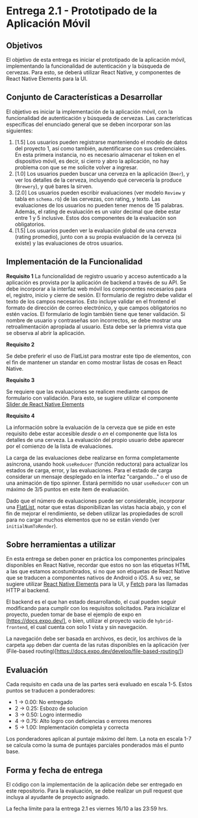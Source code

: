 # Entrega 2.1 - Prototipado de la Aplicación Móvil

## Objetivos

El objetivo de esta entrega es iniciar el prototipado de la aplicación móvil, implementando la funcionalidad de autenticación y la búsqueda de cervezas. Para esto, se deberá utilizar React Native, y componentes de React Native Elements para la UI.

## Conjunto de Características a Desarrollar

El objetivo es iniciar la implementación de la aplicación móvil, con la funcionalidad de autenticación y búsqueda de cervezas. Las características específicas del enunciado general que se deben incorporar son las siguientes:

1. [1.5] Los usuarios pueden registrarse manteniendo el modelo de datos del proyecto 1, así como también, autentificarse con sus credenciales. En esta primera instancia, no es necesario almacenar el token en el dispositivo móvil, es decir, si cierro y abro la aplicación, no hay problema con que se me solicite volver a ingresar.
2. [1.0] Los usuarios pueden buscar una cerveza en la aplicación (`Beer`), y ver los detalles de la cerveza, incluyendo qué cervecería la produce (`Brewery`), y qué bares la sirven.
3. [2.0] Los usuarios pueden escribir evaluaciones (ver modelo `Review` y tabla en `schema.rb`) de las cervezas, con rating, y texto. Las evaluaciones de los usuarios no pueden tener menos de 15 palabras. Además, el rating de evaluación es un valor decimal que debe estar entre 1 y 5 inclusive. Estos dos componentes de la evaluación son obligatorios.
4. [1.5] Los usuarios pueden ver la evaluación global de una cerveza (rating promedio), junto con a su propia evaluación de la cerveza (si existe) y las evaluaciones de otros usuarios.

## Implementación de la Funcionalidad

**Requisito 1**
La funcionalidad de registro usuario y acceso autenticado a la aplicación es provista por la aplicación de backend a través de su API. Se debe incorporar a la interfaz web móvil los componentes necesarios para el, registro, inicio y cierre de sesión. El formulario de registro debe validar el texto de los campos necesarios. Esto incluye validar en el frontend el formato de dirección de correo electrónico, y que campos obligatorios no estén vacíos. El formulario de login también tiene que tener validación. Si nombre de usuario y contraseñas son incorrectos, se debe mostrar una retroalimentación apropiada al usuario. Esta debe ser la priemra vista que se observa al abrir la aplicación.

**Requisito 2**

Se debe preferir el uso de FlatList para mostrar este tipo de elementos, con el fin de mantener un standar en como mostrar listas de cosas en React Native.

**Requisito 3**

Se requiere que las evaluaciones se realicen mediante campos de formulario con validación. Para esto, se sugiere utilizar el componente [Slider de React Native Elements](https://reactnativeelements.com/docs/components/slider)

**Requisito 4**

La información sobre la evaluación de la cerveza que se pide en este requisito debe estar accesible _desde_ o _en_ el componente que lista los detalles de una cerveza. La evaluación del propio usuario debe aparecer por el comienzo de la lista de evaluaciones.

La carga de las evaluaciones debe realizarse en forma completamente asíncrona, usando hook `useReducer` (función reductora) para actualizar los estados de carga, error, y las evaluaciones. Para el estado de carga considerar un mensaje desplegado en la interfaz "cargando..." o el uso de una animación de tipo spinner. Estará permitido no usar `useReducer` con un máximo de 3/5 puntos en este ítem de evaluación.

Dado que el número de evaluaciones puede ser considerable, incorporar una [FlatList](https://reactnative.dev/docs/flatlist), notar que estas disponibilizan las vistas hacia abajo, y con el fin de mejorar el rendimiento, se deben utilizar las propiedades de scroll para no cargar muchos elementos que no se están viendo (ver `initialNumToRender`).

## Sobre herramientas a utilizar

En esta entrega se deben poner en práctica los componentes principales disponibles en React Native, recordar que estos no son las etiquetas HTML a las que estamos acostumbrados, si no que son etiquetas de React Native que se traducen a componentes nativos de Android o iOS. A su vez, se sugiere utilizar [React Native Elements](https://reactnativeelements.com/) para la UI, y [Fetch](https://reactnative.dev/docs/network) para las llamadas HTTP al backend.

El backend es el que han estado desarrollando, el cual pueden seguir modificando para cumplir con los requisitos solicitados. Para inicializar el proyecto, pueden tomar de base el ejemplo de expo en [https://docs.expo.dev/], o bien, utilizar el proyecto vacío de `hybrid-frontend`, el cual cuenta con solo 1 vista y sin navegación.

La navegación debe ser basada en archivos, es decir, los archivos de la carpeta `app` deben dar cuenta de las rutas disponibles en la aplicación (ver (File-based routing)[https://docs.expo.dev/develop/file-based-routing/])

## Evaluación

Cada requisito en cada una de las partes será evaluado en escala 1-5. Estos puntos se traducen a ponderadores:

- 1 -> 0.00: No entregado
- 2 -> 0.25: Esbozo de solucion
- 3 -> 0.50: Logro intermedio
- 4 -> 0.75: Alto logro con deficiencias o errores menores
- 5 -> 1.00: Implementación completa y correcta

Los ponderadores aplican al puntaje máximo del ítem. La nota en escala 1-7 se calcula como la suma de puntajes parciales ponderados más el punto base.

## Forma y fecha de entrega

El código con la implementación de la aplicación debe ser entregado en este repositorio. Para la evaluación, se debe realizar un pull request que incluya al ayudante de proyecto asignado.

La fecha límite para la entrega 2.1 es viernes 16/10 a las 23:59 hrs.